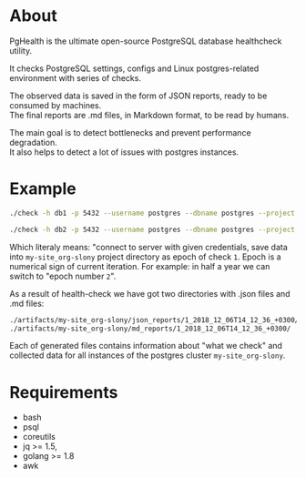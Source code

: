 About
===
PgHealth is the ultimate open-source PostgreSQL database healthcheck utility.

It checks PostgreSQL settings, configs and Linux postgres-related environment
with series of checks.

The observed data is saved in the form of JSON reports, ready to be consumed by machines.  
The final reports are .md files, in Markdown format, to be read by humans.

The main goal is to detect bottlenecks and prevent performance degradation.  
It also helps to detect a lot of issues with postgres instances.

Example
===

```bash
./check -h db1 -p 5432 --username postgres --dbname postgres --project my-site_org-slony -e 1
```

```bash
./check -h db2 -p 5432 --username postgres --dbname postgres --project my-site_org-slony -e 1
```

Which literaly means: "connect to server with given credentials, save data into `my-site_org-slony`
project directory as epoch of check `1`. Epoch is a numerical sign of current iteration.
For example: in half a year we can switch to "epoch number `2`".

As a result of health-check we have got two directories with .json files and .md files:

```bash
./artifacts/my-site_org-slony/json_reports/1_2018_12_06T14_12_36_+0300/
./artifacts/my-site_org-slony/md_reports/1_2018_12_06T14_12_36_+0300/
```

Each of generated files contains information about "what we check" and collected data for
all instances of the postgres cluster `my-site_org-slony`.

Requirements
===

* bash
* psql
* coreutils
* jq >= 1.5,
* golang >= 1.8
* awk



